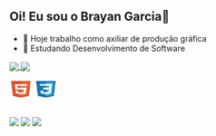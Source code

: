 ## Oi! Eu sou o Brayan Garcia👋

- 🔭 Hoje trabalho como axiliar de produção gráfica
- 🌱 Estudando Desenvolvimento de Software 
  
<div>
<a href="https://github.com/BrayanDG/github-readme-stats">
  <img height=200 align="center" src="https://github-readme-stats.vercel.app/api?username=BrayanDG"  />
</a>
<a href="https://github.com/anuraghazra/convoychat">
  <img height=200 align="center" src="https://github-readme-stats.vercel.app/api/top-langs?username=BrayanDG&layout=compact&langs_count=8&card_width=250" />
</a>  
</div>

<div style="display: inline_block"><br>
  <img align="center" alt="Brayan-HTML" height="30" width="40" src="https://raw.githubusercontent.com/devicons/devicon/master/icons/html5/html5-original.svg">
  <img align="center" alt="Brayan-CSS" height="30" width="40" src="https://raw.githubusercontent.com/devicons/devicon/master/icons/css3/css3-original.svg">
</div>
<br><br>

<div> 
  <a href="https://www.instagram.com/_brayan_dg" target="_blank"><img src="https://img.shields.io/badge/-Instagram-%23E4405F?style=for-the-badge&logo=instagram&logoColor=white" target="_blank"></a>
  <a href = "brayang.daniel@gmail.com"><img src="https://img.shields.io/badge/-Gmail-%23333?style=for-the-badge&logo=gmail&logoColor=white" target="_blank"></a>
  <a href="https://www.linkedin.com/in/brayan-garcia-19b5661a8/?originalSubdomain=br" target="_blank"><img src="https://img.shields.io/badge/-LinkedIn-%230077B5?style=for-the-badge&logo=linkedin&logoColor=white" target="_blank"></a> 
  
</div>
